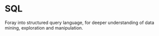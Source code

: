 # SQL


Foray into structured query language, for deeper understanding of data mining, exploration and manipulation.
